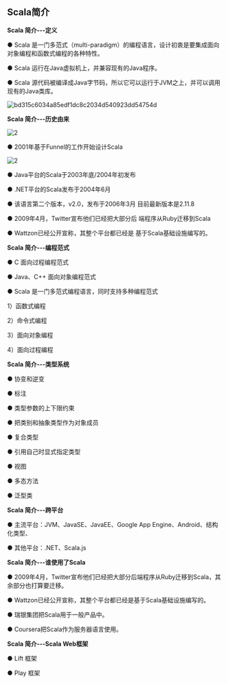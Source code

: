 ## Scala简介

**Scala 简介---定义**

● Scala 是一门多范式（multi-paradigm）的编程语言，设计初衷是要集成面向对象编程和函数式编程的各种特性。

● Scala 运行在Java虚拟机上，并兼容现有的Java程序。

● Scala 源代码被编译成Java字节码，所以它可以运行于JVM之上，并可以调用现有的Java类库。

 ![bd315c6034a85edf1dc8c2034d540923dd54754d](C:\Users\ZhangJiachen\Desktop\pic\bd315c6034a85edf1dc8c2034d540923dd54754d.jpg)

**Scala 简介---历史由来**

 ![2](C:\Users\ZhangJiachen\Desktop\pic\2.png)

● 2001年基于Funnel的工作开始设计Scala

![2](C:\Users\ZhangJiachen\Desktop\pic\2.png)

● Java平台的Scala于2003年底/2004年初发布

● .NET平台的Scala发布于2004年6月

● 该语言第二个版本，v2.0，发布于2006年3月 目前最新版本是2.11.8

● 2009年4月，Twitter宣布他们已经把大部分后 端程序从Ruby迁移到Scala

● Wattzon已经公开宣称，其整个平台都已经是 基于Scala基础设施编写的。

**Scala 简介---编程范式**

● C 面向过程编程范式

● Java、C++ 面向对象编程范式

● Scala 是一门多范式编程语言，同时支持多种编程范式

1）函数式编程

2）命令式编程

3）面向对象编程

4）面向过程编程

**Scala 简介---类型系统**

● 协变和逆变

● 标注

● 类型参数的上下限约束

● 把类别和抽象类型作为对象成员

● 复合类型

● 引用自己时显式指定类型

● 视图

● 多态方法

● 泛型类

**Scala 简介---跨平台**

● 主流平台：JVM、JavaSE、JavaEE、Google App Engine、Android、结构化类型、

● 其他平台：.NET、Scala.js

**Scala 简介---谁使用了Scala**

● 2009年4月，Twitter宣布他们已经把大部分后端程序从Ruby迁移到Scala，其余部分也打算要迁移。

● Wattzon已经公开宣称，其整个平台都已经是基于Scala基础设施编写的。

● 瑞银集团把Scala用于一般产品中。

● Coursera把Scala作为服务器语言使用。

**Scala 简介---Scala Web框架**

● Lift 框架

● Play 框架